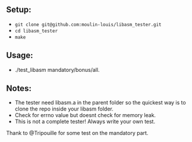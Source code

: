 ## Setup: 
- `git clone git@github.com:moulin-louis/libasm_tester.git`
- `cd libasm_tester`
- `make`
## Usage: 
- ./test_libasm mandatory/bonus/all.
## Notes:
- The tester need libasm.a in the parent folder so the quickest way is to clone the repo inside your libasm folder.
- Check for errno value but doesnt check for memory leak.
- This is not a complete tester! Always write your own test.

Thank to @Tripouille for some test on the mandatory part.
